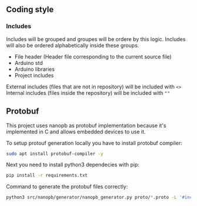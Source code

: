 ## Coding style
### Includes 
Includes will be grouped and groupes will be ordere by this logic. Includes will also be ordered alphabetically inside
these groups.
- File header (Header file corresponding to the current source file)
- Arduino std
- Arduino libraries
- Project includes

External includes (files that are not in repository) will be included with `<>`  
Internal includes (files inside the repository) will be included with `""`

## Protobuf
This project uses nanopb as protobuf implementation because it's implemented in C and allows embedded devices to use it.

To setup protouf generation locally you have to install protobuf compiler:
```bash
sudo apt install protobuf-compiler -y
```
Next you need to install python3 dependecies with pip:
```bash
pip install -r requirements.txt
```

Command to generate the protobuf files correctly:
```bash
python3 src/nanopb/generator/nanopb_generator.py proto/*.proto -L '#include "../nanopb/%s"' -I ./proto -D src/autogenerated/ -C
```
